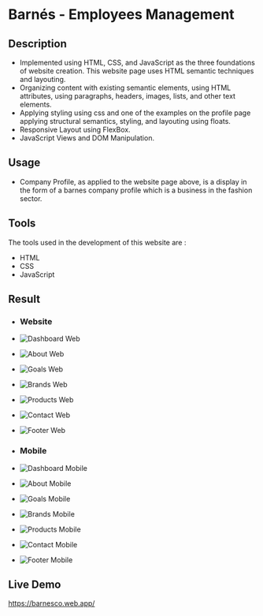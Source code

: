 # Barnés - Employees Management

## Description
- Implemented using HTML, CSS, and JavaScript as the three foundations of website creation. This website page uses HTML semantic techniques and layouting.
- Organizing content with existing semantic elements, using HTML attributes, using paragraphs, headers, images, lists, and other text elements.
- Applying styling using css and one of the examples on the profile page applying structural semantics, styling, and layouting using floats.
- Responsive Layout using FlexBox.
- JavaScript Views and DOM Manipulation.

## Usage
- Company Profile, as applied to the website page above, is a display in the form of a barnes company profile which is a business in the fashion sector.

## Tools
The tools used in the development of this website are :

- HTML
- CSS
- JavaScript

## Result
- ### Website
- ![Dashboard Web](https://user-images.githubusercontent.com/87411691/217293867-89b31e12-c3a9-4cb5-88a1-279494fd780a.png)
- ![About Web](https://user-images.githubusercontent.com/87411691/217293922-2c706657-a643-4eb8-ab03-0c7dad32ced6.png)
- ![Goals Web](https://user-images.githubusercontent.com/87411691/217293897-3e284c35-7a87-4d50-a443-385d692d0218.png)
- ![Brands Web](https://user-images.githubusercontent.com/87411691/217293937-b9e3e75c-3ae8-4477-ab2a-934be6f4dcdc.png)
- ![Products Web](https://user-images.githubusercontent.com/87411691/217293908-4bbde5d0-9abf-4fa3-9ac2-c61655f837a4.png)
- ![Contact Web](https://user-images.githubusercontent.com/87411691/217293850-52df5ed8-65da-41d5-b386-5a6f6b008f58.png)
- ![Footer Web](https://user-images.githubusercontent.com/87411691/217293882-0195b7a4-d440-4674-89ae-0e11a46b970c.png)


- ### Mobile
- ![Dashboard Mobile](https://user-images.githubusercontent.com/87411691/217286328-6414a6e7-05f3-4d14-b5f9-97b0ca83bbb4.png) 
- ![About Mobile](https://user-images.githubusercontent.com/87411691/217286392-3ab26cc5-2dd3-4413-b87d-ca4389fc356b.png) 
- ![Goals Mobile](https://user-images.githubusercontent.com/87411691/217286451-e87d7fbd-e84b-42c2-8838-63be29dcf87d.png) 
- ![Brands Mobile](https://user-images.githubusercontent.com/87411691/217286417-ee8259f6-15b7-4cc6-a99c-efdd1c858622.png)
- ![Products Mobile](https://user-images.githubusercontent.com/87411691/217286467-c5fbd594-de9e-49b6-a734-b6ef6a856565.png) 
- ![Contact Mobile](https://user-images.githubusercontent.com/87411691/217286429-120a6c1a-fe27-4109-ae24-8f1ab2498977.png)
- ![Footer Mobile](https://user-images.githubusercontent.com/87411691/217286440-84b89093-4ab6-46fd-a39f-73cabad1f678.png)




## Live Demo
https://barnesco.web.app/

